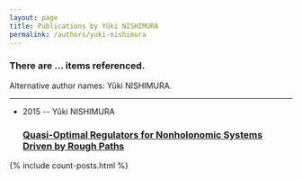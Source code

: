```yaml
---
layout: page
title: Publications by Yûki NISHIMURA
permalink: /authors/yuki-nishimura
---
```


<h3 id="number-posts">There are ... items referenced.</h3>
<p id='info-authors'>Alternative author names: Yûki NISHIMURA.</p>
<hr />
<ul class="post-list">
<li><span class='post-meta'>2015 -- Yûki NISHIMURA</span><h3><a class='post-link' href="{{ site.baseurl }}/quasi-optimal-regulators-for-nonholonomic-systems-driven-by-rough-paths">Quasi-Optimal Regulators for Nonholonomic Systems Driven by Rough Paths</a></h3></li>

</ul>
{% include count-posts.html %}
